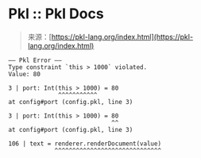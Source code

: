 <!--yml
category: 未分类
date: 2024-05-27 14:34:19
-->

# Pkl :: Pkl Docs

> 来源：[https://pkl-lang.org/index.html](https://pkl-lang.org/index.html)

```
–– Pkl Error ––
Type constraint `this > 1000` violated.
Value: 80

3 | port: Int(this > 1000) = 80
              ^^^^^^^^^^^
at config#port (config.pkl, line 3)

3 | port: Int(this > 1000) = 80
                             ^^
at config#port (config.pkl, line 3)

106 | text = renderer.renderDocument(value)
             ^^^^^^^^^^^^^^^^^^^^^^^^^^^^^^
```